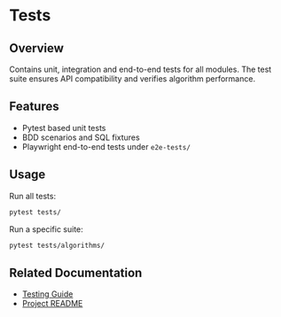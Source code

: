 # Tests

## Overview
Contains unit, integration and end-to-end tests for all modules. The test suite
ensures API compatibility and verifies algorithm performance.

## Features
- Pytest based unit tests
- BDD scenarios and SQL fixtures
- Playwright end-to-end tests under `e2e-tests/`

## Usage
Run all tests:
```bash
pytest tests/
```
Run a specific suite:
```bash
pytest tests/algorithms/
```

## Related Documentation
- [Testing Guide](../docs/api/testing_guide.md)
- [Project README](../README.md)
